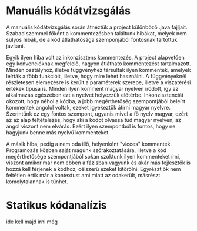 # Manuális kódátvizsgálás

A manuális kódátvizsgálás során átnéztük a project különböző .java fájljait. Szabad szemmel főként a kommentezésben találtunk hibákat, melyek nem súlyos hibák, de a kód átláthatósága szemponjából fontosnak tartottuk javítani. 

Egyik ilyen hiba volt az inkonzisztens kommentezés. A project alapvetően egy konvencióknak megfelelő, nagyon átlátható kommentezést tartalmazott. Minden osztályhoz, illetve függvényhez társultak ilyen kommentek, amelyek leírták a főbb funkcióit, illetve, hogy mire lehet használni. A függvényeknél részletesen elemezésre is került a paraméterek szerepe, illetve a viszatérési értékek típusa is. Minden ilyen komment magyar nyelven íródott, így az alkalmazás egészében ezt a nyelvet helyezzük előtérbe. Inkonzisztenciát okozott, hogy néhol a kódba, a jobb megérthetőség szempontjából beleírt kommentek angolul voltak, ezeket igyekeztük átírni magyar nyelvre. Szerintünk ez egy fontos szempont, ugyanis mivel a fő nyelv magyar, ezért az az alap feltételezés, hogy aki a kódot olvassa tud magyar nyelven, az angol viszont nem elvárás. Ezért ilyen szempontból is fontos, hogy ne hagyjunk benne más nyelvű kommenteket.

A másik hiba, pedig a nem oda illő, helyenként "vicces" kommentek. Programozás közben saját magunk szórakoztatására, illetve a kód megérthetősége szempontjából sokan szoktunk ilyen kommenteket írni, viszont amikor már nem ebben a fázisban vagyunk és akár más fejlesztők is hozzá kell férjenek a kódhoz, célszerű ezeket kitörölni. Egyrészt ők nem feltétlen értik már a kontextust ami miatt az odakerült, másrészt komolytalannak is tűnhet. 

# Statikus kódanalízis

ide kell majd írni még